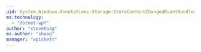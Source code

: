 ```yaml
---
uid: System.Windows.Annotations.Storage.StoreContentChangedEventHandler
ms.technology: 
  - "dotnet-wpf"
author: "stevehoag"
ms.author: "shoag"
manager: "wpickett"
---
```

